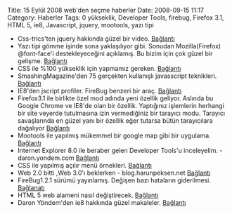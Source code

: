 Title: 15 Eylül 2008 web&#039;den seçme haberler
Date: 2008-09-15 11:17
Category: Haberler
Tags: 0 yükseklik, Developer Tools, firebug, Firefox 3.1, HTML 5, ie8, Javascript, jquery, mootools, yazı tipi

-   Css-trics'ten jquery hakkında güzel bir video. [Bağlantı][] 
-   Yazı tipi gömme işinde sona yaklaşılıyor gibi. Sonudan
    Mozilla(Firefox) @font-face'i destekleyeceğini açıklamış. Bu bizim
    için çok güzel bir gelişme. [Bağlantı][1] 
-   CSS ile %100 yükseklik için yapmamız gereken. [Bağlantı][2] 
-   SmashingMagazine'den 75 gerçekten kullanışlı javasscript teknikleri.
    [Bağlantı][3] 
-   IE8'den jscript profiler. FireBug benzeri bir araç. [Bağlantı][4] 
-   Firefox3.1 ile birlikte özel mod adında yeni özellik geliyor.
    Aslında bu Google Chrome ve IE8'de olan bir özellik. Yaptığınız
    işlemlerin herhangi bir site veyerde tutulmasına izin vermediğiniz
    bir tarayıcı modu. Tarayıcı savaşlarında en güzel yanı bir özellik
    eğer tutarsa bütün tarayıcılara dağalıyor [Bağlantı][5] 
-   Mootools ile yapılmış mükemmel bir google map gibi bir uygulama.
    [Bağlantı][6] 
-   Internet Explorer 8.0 ile beraber gelen Developer Tools'u
    inceleyelim. - daron.yondem.com [Bağlantı][7] 
-   CSS ile yapılmış açılır menü örnekleri. [Bağlantı][8] 
-   Web 2.0 bitti ,Web 3.0'ı beklerken - blog.harunpeksen.net
    [Bağlantı][9] 
-   FireBug1.2.1 sürümü yayınlamış. Değişen bazı hataların giderilmesi.
    [Bağlanatı][] 
-   HTML 5 web alameni nasıl değiştirecek. [Bağlantı][10] 
-   Daron Yöndem'den ie8 hakkında güzel makaleler. [Bağlantı][11] 

</p>

  [Bağlantı]: http://css-tricks.com/videos/css-tricks-video-35.php
    "jquery video"
  [1]: http://www.css3.info/mozilla-implements-font-face/
    "yazı tipi göm"
  [2]: http://www.tutorialwow.com/tutorials/quick-tip-css-100-height/
    "%100 yükseklik"
  [3]: http://www.smashingmagazine.com/2008/09/11/75-really-useful-javascript-techniques/
    "javascript teknikleri"
  [4]: http://blogs.msdn.com/ie/archive/2008/09/11/introducing-the-ie8-developer-tools-jscript-profiler.aspx
    "Jscript"
  [5]: http://mozillalinks.org/wp/2008/09/private-mode-back-in-firefox-31-plans/
    "FireFox3.1"
  [6]: http://iipimage.sourceforge.net/demo/ "image map"
  [7]: http://daron.yondem.com/tr/PermaLink.aspx?guid=349de328-1866-4210-bd2c-409c01121ff5
    "ie 8 delveloper tool"
  [8]: http://hiddenpixels.com/javascript/css-dropdown-menus-sample-and-tutorials/
    "açılır menü örnekleri"
  [9]: http://blog.harunpeksen.net/2008/09/web-20-bitti-web-30i-beklerken.html
    "web2.0 - web 3.0"
  [Bağlanatı]: https://addons.mozilla.org/en-US/firefox/addon/1843
    "FireBug1.2.1."
  [10]: http://www.webmonkey.com/blog/How_HTML_5_Is_Already_Changing_the_Web
    "HTML 5"
  [11]: http://daron.yondem.com/tr/CategoryView.aspx?category=IE+8.0
    "ie 8"
